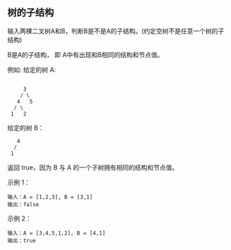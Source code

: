 ## 树的子结构
输入两棵二叉树A和B，判断B是不是A的子结构。(约定空树不是任意一个树的子结构)

B是A的子结构， 即 A中有出现和B相同的结构和节点值。

例如:
给定的树 A:

```text

     3
    / \
   4   5
  / \
 1   2
```

给定的树 B：

```text
   4 
  /
 1
```

返回 true，因为 B 与 A 的一个子树拥有相同的结构和节点值。

示例 1：

```text
输入：A = [1,2,3], B = [3,1]
输出：false
```

示例 2：

```text
输入：A = [3,4,5,1,2], B = [4,1]
输出：true
```